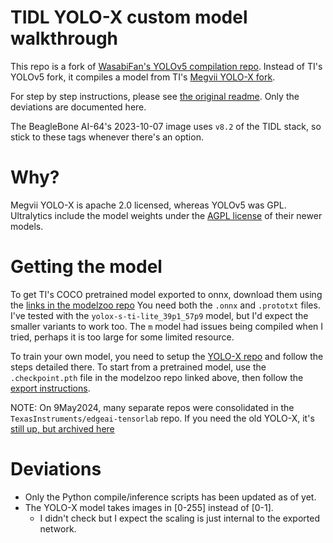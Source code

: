 # TIDL YOLO-X custom model walkthrough
This repo is a fork of [WasabiFan's YOLOv5 compilation repo](https://github.com/WasabiFan/tidl-yolov5-custom-model-demo).
Instead of TI's YOLOv5 fork, it compiles a model from TI's [Megvii YOLO-X fork](https://github.com/TexasInstruments/edgeai-tensorlab/tree/main/edgeai-yolox).

For step by step instructions, please see [the original readme](./README_orig.md). Only the deviations are documented here.

The BeagleBone AI-64's 2023-10-07 image uses `v8.2` of the TIDL stack, so stick to these tags whenever there's an option.

# Why?
Megvii YOLO-X is apache 2.0 licensed, whereas YOLOv5 was GPL. Ultralytics include the model weights under the [AGPL license](https://www.ultralytics.com/license) of their newer models.

# Getting the model
To get TI's COCO pretrained model exported to onnx, download them using the [links in the modelzoo repo](https://github.com/TexasInstruments/edgeai-tensorlab/tree/r8.2/edgeai-modelzoo/models/vision/detection/coco/edgeai-yolox) You need both the `.onnx` and `.prototxt` files. I've tested with the `yolox-s-ti-lite_39p1_57p9` model, but I'd expect the smaller variants to work too. The `m` model had issues being compiled when I tried, perhaps it is too large for some limited resource.

To train your own model, you need to setup the [YOLO-X repo](https://github.com/TexasInstruments/edgeai-tensorlab/tree/main/edgeai-yolox) and follow the steps detailed there. To start from a pretrained model, use the `.checkpoint.pth` file in the modelzoo repo linked above, then follow the [export instructions](https://github.com/TexasInstruments/edgeai-tensorlab/blob/main/edgeai-yolox/README_2d_od.md#deployment).

NOTE: On 9May2024, many separate repos were consolidated in the `TexasInstruments/edgeai-tensorlab` repo. If you need the old YOLO-X, it's
[still up, but archived here](https://github.com/TexasInstruments/edgeai-yolox)

# Deviations
* Only the Python compile/inference scripts has been updated as of yet.
* The YOLO-X model takes images in [0-255] instead of [0-1].
    * I didn't check but I expect the scaling is just internal to the exported network.
